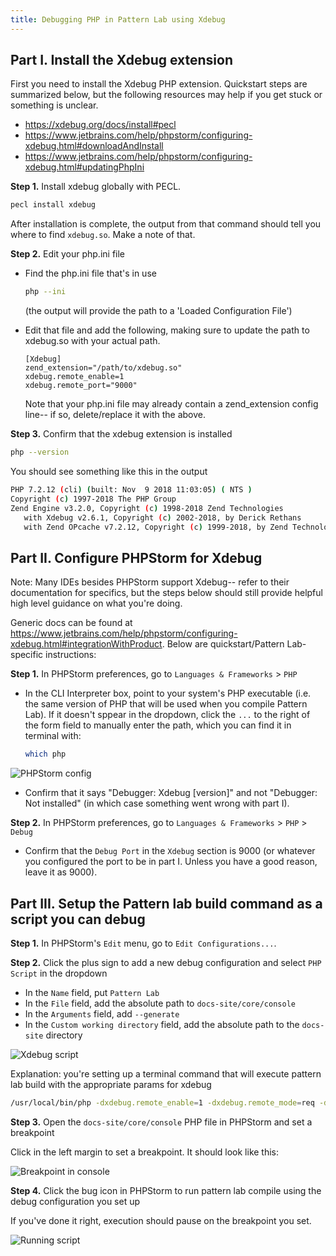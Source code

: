 ```yaml
---
title: Debugging PHP in Pattern Lab using Xdebug
---
```


## Part I. Install the Xdebug extension

First you need to install the Xdebug PHP extension.  Quickstart steps are summarized below, but the following resources
may help if you get stuck or something is unclear.

- https://xdebug.org/docs/install#pecl
- https://www.jetbrains.com/help/phpstorm/configuring-xdebug.html#downloadAndInstall
- https://www.jetbrains.com/help/phpstorm/configuring-xdebug.html#updatingPhpIni

**Step 1.** Install xdebug globally with PECL.

   ```bash
   pecl install xdebug
   ```
   
   After installation is complete, the output from that command should tell you where to find `xdebug.so`.  Make a note of that.

**Step 2.** Edit your php.ini file
   - Find the php.ini file that's in use
     ```bash
     php --ini
     ```
      
      (the output will provide the path to a 'Loaded Configuration File')
   - Edit that file and add the following, making sure to update the path to xdebug.so with your actual path.
    
     ```
     [Xdebug]
     zend_extension="/path/to/xdebug.so"
     xdebug.remote_enable=1
     xdebug.remote_port="9000"
     ```
    
     Note that your php.ini file may already contain a zend_extension config line-- if so, delete/replace it with the above.
    
**Step 3.** Confirm that the xdebug extension is installed
   ```bash
   php --version
   ```
   You should see something like this in the output
   
   ```bash
   PHP 7.2.12 (cli) (built: Nov  9 2018 11:03:05) ( NTS )
   Copyright (c) 1997-2018 The PHP Group
   Zend Engine v3.2.0, Copyright (c) 1998-2018 Zend Technologies
      with Xdebug v2.6.1, Copyright (c) 2002-2018, by Derick Rethans
      with Zend OPcache v7.2.12, Copyright (c) 1999-2018, by Zend Technologies
   ```


## Part II. Configure PHPStorm for Xdebug

Note: Many IDEs besides PHPStorm support Xdebug-- refer to their documentation for specifics, but the steps
below should still provide helpful high level guidance on what you're doing.

Generic docs can be found at https://www.jetbrains.com/help/phpstorm/configuring-xdebug.html#integrationWithProduct.
Below are quickstart/Pattern Lab-specific instructions:

**Step 1.** In PHPStorm preferences, go to `Languages & Frameworks` > `PHP`
  -  In the CLI Interpreter box, point to your system's PHP executable (i.e. the same version of PHP that will be used
     when you compile Pattern Lab).  If it doesn't sppear in the dropdown, click the `...` to the right of the form
     field to manually enter the path, which you can find it in terminal with:
     ```bash
     which php
     ```
  ![PHPStorm config](/images/docs/debugging-xdebug-phpstorm-config.png)
  -  Confirm that it says "Debugger: Xdebug [version]" and not "Debugger: Not installed" (in which case something went
     wrong with part I).

**Step 2.** In PHPStorm preferences, go to `Languages & Frameworks` > `PHP` > `Debug` 
  - Confirm that the `Debug Port` in the `Xdebug` section is 9000 (or whatever you configured the port to be in part I.
    Unless you have a good reason, leave it as 9000).   


## Part III. Setup the Pattern lab build command as a script you can debug
    
**Step 1.** In PHPStorm's `Edit` menu, go to `Edit Configurations...`.

**Step 2.** Click the plus sign to add a new debug configuration and select `PHP Script` in the dropdown
  - In the `Name` field, put `Pattern Lab`
  - In the `File` field, add the absolute path to `docs-site/core/console`
  - In the `Arguments` field, add `--generate`
  - In the `Custom working directory` field, add the absolute path to the `docs-site` directory
    
  ![Xdebug script](/images/docs/debugging-xdebug-script-configuration.png)
    
  Explanation: you're setting up a terminal command that will execute pattern lab build with the appropriate params for xdebug 
  ```bash
  /usr/local/bin/php -dxdebug.remote_enable=1 -dxdebug.remote_mode=req -dxdebug.remote_port=9000 -dxdebug.remote_host=127.0.0.1 /Users/dentr1/Sites/bolt/docs-site/core/console --generate
  ```

**Step 3.** Open the `docs-site/core/console` PHP file in PHPStorm and set a breakpoint

  Click in the left margin to set a breakpoint.  It should look like this:

  ![Breakpoint in console](/images/docs/debugging-xdebug-breakpoint-in-console.png)

**Step 4.** Click the bug icon in PHPStorm to run pattern lab compile using the debug configuration you set up
    
  If you've done it right, execution should pause on the breakpoint you set.
    
  ![Running script](/images/docs/debugging-xdebug-running.png)
